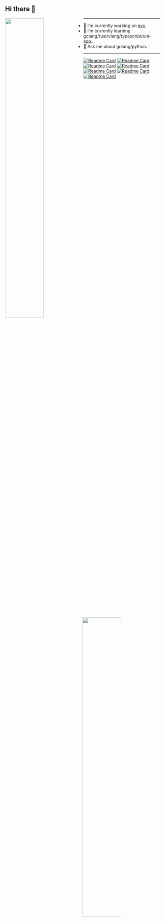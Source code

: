 ## Hi there 👋

<picture>
    <source media="(prefers-color-scheme: dark)" srcset="https://github-readme-stats-ouuan.vercel.app/api?username=moqsien&theme=dark&show_icons=true">
    <img align="left" width="50%" src="https://github-readme-stats-ouuan.vercel.app/api?username=moqsien&show_icons=true&bg_color=30,e96443,904e95&title_color=fff&text_color=fff">
</picture>

<picture>
    <img align="right", width="50%" src="https://github-readme-stats.vercel.app/api/top-langs/?username=moqsien&layout=compact&show_icons=true">
</picture>

------

- 🔭 I’m currently working on [gvc](https://github.com/moqsien/gvc).
- 🌱 I’m currently learning golang/rust/vlang/typescript/uni-app...
- 💬 Ask me about golang/python...

------

[![Readme Card](https://github-readme-stats.vercel.app/api/pin/?username=moqsien&repo=gvc)](https://github.com/moqsien/gvc)
[![Readme Card](https://github-readme-stats.vercel.app/api/pin/?username=moqsien&repo=xtray)](https://github.com/moqsien/xtray)
[![Readme Card](https://github-readme-stats.vercel.app/api/pin/?username=moqsien&repo=free)](https://github.com/moqsien/free)
[![Readme Card](https://github-readme-stats.vercel.app/api/pin/?username=moqsien&repo=gknet)](https://github.com/moqsien/gknet)
[![Readme Card](https://github-readme-stats.vercel.app/api/pin/?username=moqsien&repo=easynotes)](https://github.com/moqsien/easynotes)
[![Readme Card](https://github-readme-stats.vercel.app/api/pin/?username=moqsien&repo=goktrl)](https://github.com/moqsien/goktrl)
[![Readme Card](https://github-readme-stats.vercel.app/api/pin/?username=moqsien&repo=scrapx)](https://github.com/moqsien/scrapx)
